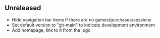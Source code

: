 ## Unreleased
* Hide navigation bar items if there are no games/purchases/sessions
* Set default version to "git-main" to indicate development environment
* Add homepage, link to it from the logo
